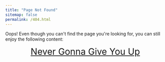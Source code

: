 ```yaml
---
title: "Page Not Found"
sitemap: false
permalink: /404.html
---
```


Oops! Even though you can't find the page you're looking for, you can still enjoy the following content:

<div style="text-align: center; font-size: 2em;">
  <a href="https://www.youtube.com/watch?v=dQw4w9WgXcQ" target="_blank">Never Gonna Give You Up</a>
</div>
